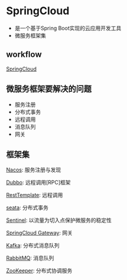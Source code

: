 # SpringCloud

- 是一个基于Spring Boot实现的云应用开发工具
- 微服务框架集

## workflow

[SpringCloud](SpringCloud_Workflow.md)

## 微服务框架要解决的问题

- 服务注册
- 分布式事务
- 远程调用
- 消息队列
- 网关

## 框架集

[Nacos](Nacos.md): 服务注册与发现

[Dubbo](Dubbo.md): 远程调用[RPC]框架

[RestTemplate](RestTemplate.md): 远程调用

[seata](Seata.md): 分布式事务

[Sentinel](Sentinel.md): 以流量为切入点保护微服务的稳定性

[SpringCloud Gateway](SpringGateway.md): 网关

[Kafka](Kafka.md): 分布式消息队列

[RabbitMQ](RabbitMQ.md): 消息队列

[ZooKeeper](ZooKeeper.md): 分布式协调服务
